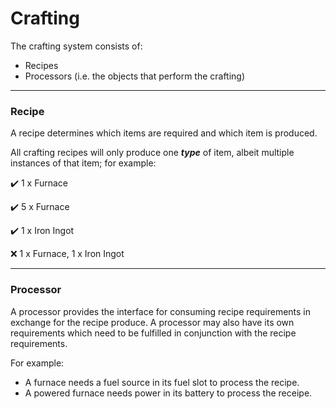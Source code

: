 # Crafting

The crafting system consists of:
- Recipes
- Processors (i.e. the objects that perform the crafting)

___
### Recipe
A recipe determines which items are required and which item is produced.

All crafting recipes will only produce one **_type_** of item, albeit multiple instances of that item; for example:

:heavy_check_mark: 1 x Furnace

:heavy_check_mark: 5 x Furnace

:heavy_check_mark: 1 x Iron Ingot

:x: 1 x Furnace, 1 x Iron Ingot

___
### Processor
A processor provides the interface for consuming recipe requirements in exchange for the recipe produce.
A processor may also have its own requirements which need to be fulfilled in conjunction with the recipe requirements.

For example:

- A furnace needs a fuel source in its fuel slot to process the recipe.
- A powered furnace needs power in its battery to process the receipe.
